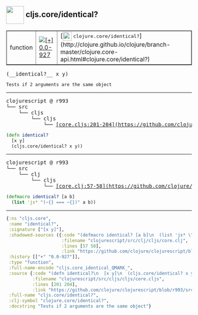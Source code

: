 ## <img width="48px" valign="middle" src="http://i.imgur.com/Hi20huC.png"> cljs.core/identical?

 <table border="1">
<tr>
<td>function</td>
<td><a href="https://github.com/cljsinfo/api-refs/tree/0.0-927"><img valign="middle" alt="[+] 0.0-927" src="https://img.shields.io/badge/+-0.0--927-lightgrey.svg"></a> </td>
<td>
[<img height="24px" valign="middle" src="http://i.imgur.com/1GjPKvB.png"> <samp>clojure.core/identical?</samp>](http://clojure.github.io/clojure/branch-master/clojure.core-api.html#clojure.core/identical?)
</td>
</tr>
</table>

 <samp>
(__identical?__ x y)<br>
</samp>

```
Tests if 2 arguments are the same object
```

---

 <pre>
clojurescript @ r993
└── src
    └── cljs
        └── cljs
            └── <ins>[core.cljs:201-204](https://github.com/clojure/clojurescript/blob/r993/src/cljs/cljs/core.cljs#L201-L204)</ins>
</pre>

```clj
(defn identical?
  [x y]
  (cljs.core/identical? x y))
```


---

 <pre>
clojurescript @ r993
└── src
    └── clj
        └── cljs
            └── <ins>[core.clj:57-58](https://github.com/clojure/clojurescript/blob/r993/src/clj/cljs/core.clj#L57-L58)</ins>
</pre>

```clj
(defmacro identical? [a b]
  (list 'js* "(~{} === ~{})" a b))
```

---

```clj
{:ns "cljs.core",
 :name "identical?",
 :signature ["[x y]"],
 :shadowed-sources ({:code "(defmacro identical? [a b]\n  (list 'js* \"(~{} === ~{})\" a b))",
                     :filename "clojurescript/src/clj/cljs/core.clj",
                     :lines [57 58],
                     :link "https://github.com/clojure/clojurescript/blob/r993/src/clj/cljs/core.clj#L57-L58"}),
 :history [["+" "0.0-927"]],
 :type "function",
 :full-name-encode "cljs.core_identical_QMARK_",
 :source {:code "(defn identical?\n  [x y]\n  (cljs.core/identical? x y))",
          :filename "clojurescript/src/cljs/cljs/core.cljs",
          :lines [201 204],
          :link "https://github.com/clojure/clojurescript/blob/r993/src/cljs/cljs/core.cljs#L201-L204"},
 :full-name "cljs.core/identical?",
 :clj-symbol "clojure.core/identical?",
 :docstring "Tests if 2 arguments are the same object"}

```
